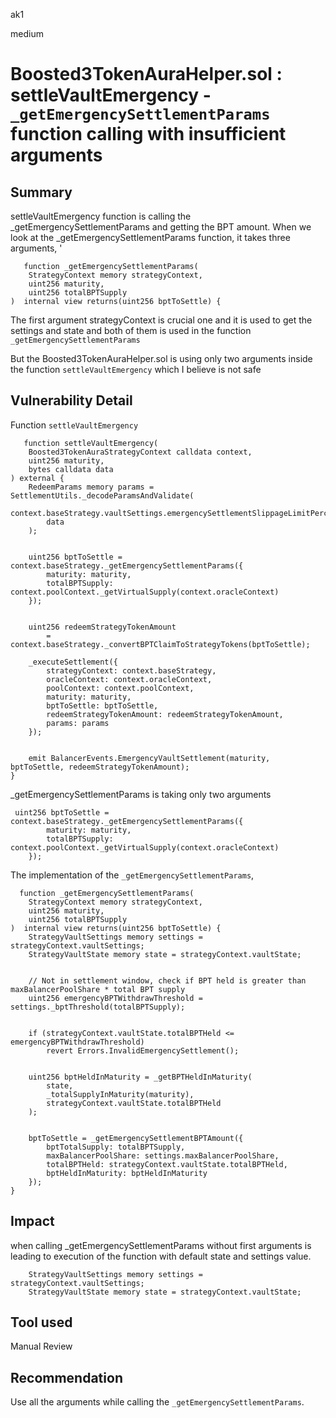 ak1

medium

# Boosted3TokenAuraHelper.sol : settleVaultEmergency - `_getEmergencySettlementParams` function calling with insufficient arguments

## Summary

settleVaultEmergency function is calling the _getEmergencySettlementParams and getting the BPT amount.
When we  look at the _getEmergencySettlementParams function, it takes three arguments, '

       function _getEmergencySettlementParams(
        StrategyContext memory strategyContext,
        uint256 maturity,
        uint256 totalBPTSupply
    )  internal view returns(uint256 bptToSettle) {

The first argument strategyContext is crucial one and it is used to get the settings and state and both of them is used in the function `_getEmergencySettlementParams` 

But the Boosted3TokenAuraHelper.sol is using only two arguments inside the function `settleVaultEmergency` which I believe is not safe

## Vulnerability Detail

Function `settleVaultEmergency`

       function settleVaultEmergency(
        Boosted3TokenAuraStrategyContext calldata context, 
        uint256 maturity, 
        bytes calldata data
    ) external {
        RedeemParams memory params = SettlementUtils._decodeParamsAndValidate(
            context.baseStrategy.vaultSettings.emergencySettlementSlippageLimitPercent,
            data
        );


        uint256 bptToSettle = context.baseStrategy._getEmergencySettlementParams({
            maturity: maturity, 
            totalBPTSupply: context.poolContext._getVirtualSupply(context.oracleContext)
        });


        uint256 redeemStrategyTokenAmount 
            = context.baseStrategy._convertBPTClaimToStrategyTokens(bptToSettle);
        
        _executeSettlement({
            strategyContext: context.baseStrategy,
            oracleContext: context.oracleContext,
            poolContext: context.poolContext,
            maturity: maturity,
            bptToSettle: bptToSettle,
            redeemStrategyTokenAmount: redeemStrategyTokenAmount,
            params: params
        });


        emit BalancerEvents.EmergencyVaultSettlement(maturity, bptToSettle, redeemStrategyTokenAmount);
    }

_getEmergencySettlementParams is taking only two arguments

     uint256 bptToSettle = context.baseStrategy._getEmergencySettlementParams({
            maturity: maturity, 
            totalBPTSupply: context.poolContext._getVirtualSupply(context.oracleContext)
        });

The implementation of the `_getEmergencySettlementParams`,

      function _getEmergencySettlementParams(
        StrategyContext memory strategyContext,
        uint256 maturity,
        uint256 totalBPTSupply
    )  internal view returns(uint256 bptToSettle) {
        StrategyVaultSettings memory settings = strategyContext.vaultSettings;
        StrategyVaultState memory state = strategyContext.vaultState;


        // Not in settlement window, check if BPT held is greater than maxBalancerPoolShare * total BPT supply
        uint256 emergencyBPTWithdrawThreshold = settings._bptThreshold(totalBPTSupply);


        if (strategyContext.vaultState.totalBPTHeld <= emergencyBPTWithdrawThreshold)
            revert Errors.InvalidEmergencySettlement();


        uint256 bptHeldInMaturity = _getBPTHeldInMaturity(
            state,
            _totalSupplyInMaturity(maturity),
            strategyContext.vaultState.totalBPTHeld
        );


        bptToSettle = _getEmergencySettlementBPTAmount({
            bptTotalSupply: totalBPTSupply,
            maxBalancerPoolShare: settings.maxBalancerPoolShare,
            totalBPTHeld: strategyContext.vaultState.totalBPTHeld,
            bptHeldInMaturity: bptHeldInMaturity
        });
    }

## Impact

when calling _getEmergencySettlementParams without first arguments is leading to execution of the function with default state and settings value.

        StrategyVaultSettings memory settings = strategyContext.vaultSettings;
        StrategyVaultState memory state = strategyContext.vaultState;

## Tool used

Manual Review

## Recommendation
Use all the arguments while calling the `_getEmergencySettlementParams`.